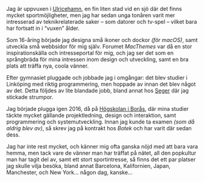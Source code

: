Jag är uppvuxen i [Ulricehamn](https://ulricehamn.se), en fin liten stad vid en sjö där det finns mycket sportmöjligheter, men jag har sedan unga tonåren varit mer intresserad av teknikrelaterade saker – som datorer och tv-spel – vilket bara har fortsatt in i &ldquo;vuxen&rdquo; ålder.

Som 16-åring började jag designa små ikoner och dockor <i>(för macOS)</i>, samt utveckla små webbsidor för mig själv. Forumet <i>MacThemes</i> var då en stor inspirationskälla och intresseportal för mig, och jag ser det som en språngbräda för mina intressen inom design och utveckling, samt en bra plats att träffa nya, coola vänner.

Efter gymnasiet pluggade och jobbade jag i omgångar: det blev studier i Linköping med riktig programmering, men hoppade av innan det blev något av det. Detta följdes av lite blandade jobb, bland annat hos [Seger](https://seger.se) där jag stickade strumpor.

Jag började plugga igen 2016, då på [Högskolan i Borås](https://www.hb.se), där mina studier täckte mycket gällande projektledning, design och interaktion, samt programmering och systemutveckling. Innan jag kunde ta examen <i>(som då aldrig blev av)</i>, så skrev jag på kontrakt hos <i>Botek</i> och har varit där sedan dess.

Jag har inte rest mycket, och känner mig ofta ganska nöjd med att bara vara hemma, men tack vare de vänner man har träffat på nätet, all den popkultur man har tagit del av, samt ett stort sportintresse, så finns det ett par platser jag skulle vilja besöka, bland annat Barcelona, Kalifornien, Japan, Manchester, och New York… någon dag, kanske…

